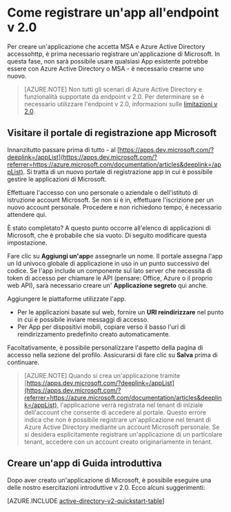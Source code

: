 <properties
    pageTitle="registrazione di app v 2.0 | Microsoft Azure"
    description="Come registrare un'applicazione di Microsoft per l'attivazione accesso e accesso ai servizi Microsoft utilizzando l'endpoint v 2.0"
    services="active-directory"
    documentationCenter=""
    authors="dstrockis"
    manager="mbaldwin"
    editor=""/>

<tags
    ms.service="active-directory"
    ms.workload="identity"
    ms.tgt_pltfrm="na"
    ms.devlang="na"
    ms.topic="article"
    ms.date="09/16/2016"
    ms.author="dastrock"/>

# <a name="how-to-register-an-app-with-the-v20-endpoint"></a>Come registrare un'app all'endpoint v 2.0

Per creare un'applicazione che accetta MSA e Azure Active Directory accessohttp, è prima necessario registrare un'applicazione di Microsoft.  In questa fase, non sarà possibile usare qualsiasi App esistente potrebbe essere con Azure Active Directory o MSA - è necessario crearne uno nuovo.

> [AZURE.NOTE]
    Non tutti gli scenari di Azure Active Directory e funzionalità supportate da endpoint v 2.0.  Per determinare se è necessario utilizzare l'endpoint v 2.0, informazioni sulle [limitazioni v 2.0](active-directory-v2-limitations.md).

## <a name="visit-the-microsoft-app-registration-portal"></a>Visitare il portale di registrazione app Microsoft
Innanzitutto passare prima di tutto - al [https://apps.dev.microsoft.com/?deeplink=/appList](https://apps.dev.microsoft.com/?referrer=https://azure.microsoft.com/documentation/articles&deeplink=/appList).  Si tratta di un nuovo portale di registrazione app in cui è possibile gestire le applicazioni di Microsoft.

Effettuare l'accesso con uno personale o aziendale o dell'istituto di istruzione account Microsoft.  Se non si è in, effettuare l'iscrizione per un nuovo account personale. Procedere e non richiedono tempo, è necessario attendere qui.

È stato completato? A questo punto occorre all'elenco di applicazioni di Microsoft, che è probabile che sia vuoto.  Di seguito modificare questa impostazione.

Fare clic su **Aggiungi un'app**e assegnarle un nome.  Il portale assegna l'app un Id univoco globale di applicazione in uso in un punto successivo del codice.  Se l'app include un componente sul lato server che necessita di token di accesso per chiamare le API (pensare: Office, Azure o il proprio web API), sarà necessario creare un' **Applicazione segreto** qui anche.
<!-- TODO: Link for app secrets -->

Aggiungere le piattaforme utilizzate l'app.

- Per le applicazioni basate sul web, fornire un **URI reindirizzare** nel punto in cui è possibile inviare messaggi di accesso.
- Per App per dispositivi mobili, copiare verso il basso l'uri di reindirizzamento predefinito creato automaticamente.

Facoltativamente, è possibile personalizzare l'aspetto della pagina di accesso nella sezione del profilo.  Assicurarsi di fare clic su **Salva** prima di continuare.

> [AZURE.NOTE] Quando si crea un'applicazione tramite [https://apps.dev.microsoft.com/?deeplink=/appList](https://apps.dev.microsoft.com/?referrer=https://azure.microsoft.com/documentation/articles&deeplink=/appList), l'applicazione verrà registrata nel tenant di iniziale dell'account che consente di accedere al portale.  Questo errore indica che non è possibile registrare un'applicazione nel tenant di Azure Active Directory mediante un account Microsoft personale.  Se si desidera esplicitamente registrare un'applicazione di un particolare tenant, accedere con un account creato originariamente in tenant.

## <a name="build-a-quick-start-app"></a>Creare un'app di Guida introduttiva
Dopo aver creato un'applicazione di Microsoft, è possibile eseguire una delle nostro esercitazioni introduttive v 2.0.  Ecco alcuni suggerimenti:

[AZURE.INCLUDE [active-directory-v2-quickstart-table](../../includes/active-directory-v2-quickstart-table.md)]
